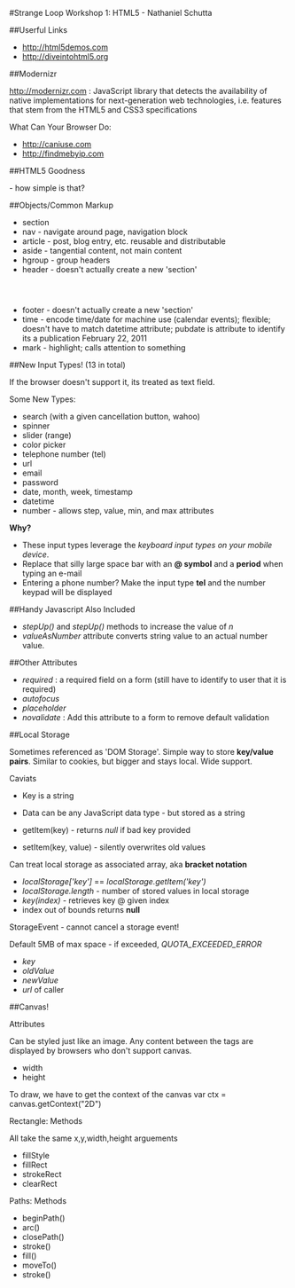 #Strange Loop Workshop 1: HTML5 - Nathaniel Schutta

##Userful Links

* http://html5demos.com
* http://diveintohtml5.org

##Modernizr

http://modernizr.com : JavaScript library that detects the availability of native implementations for next-generation web technologies, i.e. features that stem from the HTML5 and CSS3 specifications
    
What Can Your Browser Do:

* http://caniuse.com
* http://findmebyip.com


##HTML5 Goodness
 <!DOCTYPE HTML> - how simple is that?


##Objects/Common Markup

* section
* nav - navigate around page, navigation block
* article - post, blog entry, etc. reusable and distributable
* aside - tangential content, not main content
* hgroup - group headers
* header - doesn't actually create a new 'section' <header></header>
* footer - doesn't actually create a new 'section' <footer></footer>
* time - encode time/date for machine use (calendar events); flexible; doesn't have to match datetime attribute; pubdate is attribute to identify its a publication  <time datetime="2011-02-22" pubdate>February 22, 2011</time>
* mark - highlight; calls attention to something


##New Input Types! (13 in total)

If the browser doesn't support it, its treated as text field.

Some New Types:

* search (with a given cancellation button, wahoo)
* spinner
* slider (range)
* color picker
* telephone number (tel)
* url
* email
* password
* date, month, week, timestamp
* datetime
* number - allows step, value, min, and max attributes

**Why?**

* These input types leverage the _keyboard input types on your mobile device_.
* Replace that silly large space bar with an **@ symbol** and a **period**  when typing an e-mail
* Entering a phone number?  Make the input type **tel** and the number keypad will be displayed

##Handy Javascript Also Included

* _stepUp()_ and _stepUp()_ methods to increase the value of _n_
* _valueAsNumber_ attribute converts string value to an actual number value.

##Other Attributes

* _required_ : a required field on a form (still have to identify to user that it is required)
* _autofocus_ 
* _placeholder_ 
* _novalidate_ : Add this attribute to a form to remove default validation

##Local Storage

Sometimes referenced as 'DOM Storage'.  Simple way to store **key/value pairs**.  Similar to cookies, but bigger and stays local.  Wide support.

Caviats

* Key is a string
* Data can be any JavaScript data type - but stored as a string

* getItem(key) - returns _null_ if bad key provided
* setItem(key, value) - silently overwrites old values

Can treat local storage as associated array, aka **bracket notation**

* _localStorage['key']_ == _localStorage.getItem('key')_
* _localStorage.length_ - number of stored values in local storage
* _key(index)_ - retrieves key @ given index
* index out of bounds returns **null**

StorageEvent - cannot cancel a storage event!

Default 5MB of max space - if exceeded, _QUOTA_EXCEEDED_ERROR_ 

* _key_
* _oldValue_
* _newValue_
* _url_ of caller

##Canvas!

Attributes

Can be styled just like an image. Any content between the tags are displayed by browsers who don't support canvas.

* width
* height

To draw, we have to get the context of the canvas
var ctx = canvas.getContext("2D")

Rectangle: Methods

All take the same x,y,width,height arguements

* fillStyle
* fillRect
* strokeRect
* clearRect

Paths: Methods

* beginPath()
* arc()
* closePath()
* stroke()
* fill()
* moveTo()
* stroke()
